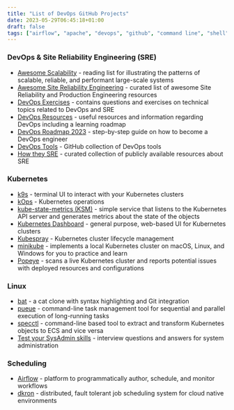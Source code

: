 ```yaml
---
title: "List of DevOps GitHub Projects"
date: 2023-05-29T06:45:18+01:00
draft: false
tags: ["airflow", "apache", "devops", "github", "command line", "shell", "terminal", "kubernetes", "k8s", "scheduling"]
---
```

### DevOps & Site Reliability Engineering (SRE)
- [Awesome Scalability](https://github.com/binhnguyennus/awesome-scalability/) - reading list for illustrating the patterns of scalable, reliable, and performant large-scale systems
- [Awesome Site Reliability Engineering](https://github.com/dastergon/awesome-sre/) - curated list of awesome Site Reliability and Production Engineering resources
- [DevOps Exercises](https://github.com/bregman-arie/devops-exercises/) - contains questions and exercises on technical topics related to DevOps and SRE
- [DevOps Resources](https://github.com/bregman-arie/devops-resources/) - useful resources and information regarding DevOps including a learning roadmap
- [DevOps Roadmap 2023](https://github.com/milanm/DevOps-Roadmap/) - step-by-step guide on how to become a DevOps engineer
- [DevOps Tools](https://github.com/collections/devops-tools/) - GitHub collection of DevOps tools
- [How they SRE](https://github.com/upgundecha/howtheysre/) - curated collection of publicly available resources about SRE

### Kubernetes
- [k9s](https://github.com/derailed/k9s/) - terminal UI to interact with your Kubernetes clusters
- [kOps](https://github.com/kubernetes/kops/) - Kubernetes operations
- [kube-state-metrics (KSM)](https://github.com/kubernetes/kube-state-metrics/) - simple service that listens to the Kubernetes API server and generates metrics about the state of the objects
- [Kubernetes Dashboard](https://github.com/kubernetes/dashboard/) - general purpose, web-based UI for Kubernetes clusters
- [Kubespray](https://github.com/kubernetes-sigs/kubespray/) - Kubernetes cluster lifecycle management
- [minikube](https://github.com/kubernetes/minikube/) - implements a local Kubernetes cluster on macOS, Linux, and Windows for you to practice and learn
- [Popeye](https://github.com/derailed/popeye/) - scans a live Kubernetes cluster and reports potential issues with deployed resources and configurations

### Linux
- [bat](https://github.com/sharkdp/bat/) - a cat clone with syntax highlighting and Git integration
- [pueue](https://github.com/Nukesor/pueue/) - command-line task management tool for sequential and parallel execution of long-running tasks
- [specctl](https://github.com/awslabs/specctl/) - command-line based tool to extract and transform Kubernetes objects to ECS and vice versa
- [Test your SysAdmin skills](https://github.com/trimstray/test-your-sysadmin-skills/) - interview questions and answers for system administration

### Scheduling
- [Airflow](https://github.com/apache/airflow/) - platform to programmatically author, schedule, and monitor workflows
- [dkron](https://github.com/distribworks/dkron/) - distributed, fault tolerant job scheduling system for cloud native environments
